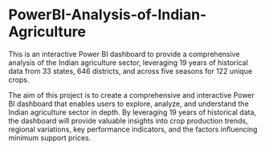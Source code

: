 # PowerBI-Analysis-of-Indian-Agriculture
This is an interactive Power BI dashboard to provide a comprehensive analysis of the Indian agriculture sector, leveraging 19 years of historical data from 33 states, 646 districts, and across five seasons for 122 unique crops. 

The aim of this project is to create a comprehensive and interactive Power BI dashboard that enables users to explore, analyze, and understand the Indian agriculture sector in depth. By leveraging 19 years of historical data, the dashboard will provide valuable insights into crop production trends, regional variations, key performance indicators, and the factors influencing minimum support prices.
